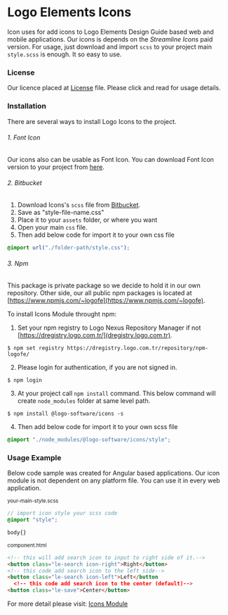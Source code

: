 # Logo Elements Icons
Icon uses for add icons to Logo Elements Design Guide based web and mobile applications. Our icons is depends on the *Streamline Icons* paid version.
For usage, just download and import `scss` to your project main `style.scss` is enough. It so easy to use.

### License
Our licence placed at [License](http://design.logo.com.tr/assets/guideline/icon/license.pdf) file. Please click and read for usage details.

### Installation
There are several ways to install Logo Icons to the project.

###### 1. Font Icon
Our icons also can be usable as Font Icon. You can download Font Icon version to your project from [here](http://design.logo.com.tr/assets/guideline/icon/LogoElements-v1.5.1.zip).

###### 2. Bitbucket
1. Download Icons's `scss` file from [Bitbucket](http://stash.logo.com.tr/projects/FD/repos/theme/browse/projects/logo-software/icons/style.scss).
2. Save as "style-file-name.css"
3. Place it to your `assets` folder, or where you want
4. Open your main `css` file.
5. Then add below code for import it to your own css file
 ```scss
 @import url("./folder-path/style.css");
 ```

###### 3. Npm
This package is private package so we decide to hold it in our own repository. Other side, our all public npm packages is located at [https://www.npmjs.com/~logofe](https://www.npmjs.com/~logofe).

To install Icons Module throught npm:

1. Set your npm registry to Logo Nexus Repository Manager if not [https://dregistry.logo.com.tr/](dregistry.logo.com.tr).
```shell
$ npm set registry https://dregistry.logo.com.tr/repository/npm-logofe/
```
2. Please login for authentication, if you are not signed in.
```shell
$ npm login
```
3. At your project call `npm install` command. This below command will create `node_modules` folder at same level path.
```shell
$ npm install @logo-software/icons -s
```
4. Then add below code for import it to your own scss file
```scss
@import "./node_modules/@logo-software/icons/style";
```

### Usage Example
Below code sample was created for Angular based applications. Our icon module is not dependent on any platform file. You can use it in every web application.

<sub>your-main-style.scss</sub>
```scss
// import icon style your scss code
@import "style";

body{}
```
<sub>component.html</sub>
```html
<!-- this will add search icon to input to right side of it.-->
<button class="le-search icon-right">Right</button>
<!-- this code add search icon to the left side-->
<button class="le-search icon-left">Left</button
  <!-- this code add search icon to the center (default)-->
<button class="le-save">Center</button>
```

For more detail please visit: [Icons Module](http://design.logo.com.tr/#/docs/components/icons-module#iconsmodule)
